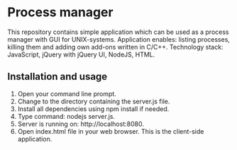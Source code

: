 ﻿# Process manager
This repository contains simple application which can be used as a process manager with GUI for UNIX-systems. Application enables: listing processes, killing them and adding own add-ons written in C/C++. Technology stack: JavaScript, jQuery with jQuery UI, NodeJS, HTML.

## Installation and usage
1. Open your command line prompt.  
2. Change to the directory containing the server.js file.  
3. Install all dependencies using npm install if needed.  
4. Type command: nodejs server.js.  
5. Server is running on: http://localhost:8080.  
6. Open index.html file in your web browser. This is the client-side application.  

